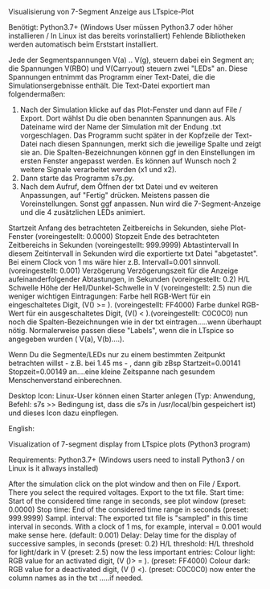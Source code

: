 Visualisierung von 7-Segment Anzeige aus LTspice-Plot

Benötigt: Python3.7+ (Windows User müssen Python3.7 oder höher installieren / In Linux ist das bereits vorinstalliert)
Fehlende Bibliotheken werden automatisch beim Erststart installiert.

Jede der Segmentspannungen V(a) .. V(g), steuern dabei ein Segment an; die Spannungen V(RBO) und V(Carryout) steuern zwei "LEDs" an. Diese Spannungen entnimmt das Programm einer Text-Datei, die die Simulationsergebnisse enthält. Die Text-Datei exportiert man folgendermaßen:
1.   Nach der Simulation klicke auf das Plot-Fenster und dann auf File / Export. Dort wählst Du die oben benannten Spannungen aus. Als Dateiname wird der Name der Simulation mit der Endung .txt vorgeschlagen. Das Programm sucht später in der Kopfzeile der Text-Datei nach diesen Spannungen, merkt sich die jeweilige Spalte und zeigt sie an. Die Spalten-Bezeichnungen können ggf in den Einstellungen im ersten Fenster angepasst werden. Es können auf Wunsch noch 2 weitere Signale verarbeitet werden (x1 und x2).
2.  Dann starte das Programm s7s.py.
3.  Nach dem Aufruf, dem Öffnen der txt Datei und ev weiteren Anpassungen, auf "Fertig" drücken. Meistens passen die Voreinstellungen. Sonst ggf anpassen. Nun wird die 7-Segment-Anzeige und die 4 zusätzlichen LEDs animiert.

Startzeit Anfang des betrachteten Zeitbereichs in Sekunden, siehe Plot-Fenster (voreingestellt: 0.0000)
Stopzeit Ende des betrachteten Zeitbereichs in Sekunden (voreingestellt: 999.9999)
Abtastintervall In diesem Zeitintervall in Sekunden wird die exportierte txt Datei "abgetastet". Bei einem Clock von 1 ms wäre hier z.B. Intervall=0.001 sinnvoll. (voreingestellt: 0.001)
Verzögerung Verzögerungszeit für die Anzeige aufeinanderfolgender Abtastungen, in Sekunden (voreingestellt: 0.2)
H/L Schwelle Höhe der Hell/Dunkel-Schwelle in V (voreingestellt: 2.5)
nun die weniger wichtigen Eintragungen:
Farbe hell RGB-Wert für ein eingeschaltetes Digit, (V(<Segment>) >= <Schwelle>). (voreingestellt: FF4000)
Farbe dunkel RGB-Wert für ein ausgeschaltetes Digit, (V(<Segment>) < <Schwelle>).(voreingestellt: C0C0C0)
nun noch die Spalten-Bezeichnungen wie in der txt eintragen.....wenn überhaupt nötig. Normalerweise passen diese "Labels", wenn die in LTspice so angegeben wurden ( V(a), V(b)....).

Wenn Du die Segmente/LEDs nur zu einem bestimmten Zeitpunkt betrachten willst - z.B. bei 1.45 ms - , dann gib zBsp Startzeit=0.00141 Stopzeit=0.00149 an....eine kleine Zeitspanne nach gesundem Menschenverstand einberechnen.

Desktop Icon: Linux-User können einen Starter anlegen (Typ: Anwendung, Befehl: s7s >> Bedingung ist, dass die s7s in /usr/local/bin gespeichert ist) und dieses Icon dazu einpflegen.  
  

  
English:  

Visualization of 7-segment display from LTspice plots (Python3 program)

Requirements: Python3.7+ (Windows users need to install Python3 / on Linux is it allways installed)

After the simulation click on the plot window and then on File / Export.
There you select the required voltages.
Export to the txt file.
Start time: Start of the considered time range in seconds, see plot window (preset: 0.0000)
Stop time: End of the considered time range in seconds (preset: 999.9999)
Sampl. interval: The exported txt file is "sampled" in this time interval in seconds. With a clock of 1 ms, for example, interval = 0.001 would make sense here. (default: 0.001)
Delay: Delay time for the display of successive samples, in seconds (preset: 0.2)
H/L threshold: H/L threshold for light/dark in V (preset: 2.5)
now the less important entries:
Colour light: RGB value for an activated digit, (V (<Segment>)> = <Threshold>). (preset: FF4000)
Colour dark: RGB value for a deactivated digit, (V (<Segment>) <<Threshold>). (preset: C0C0C0)
now enter the column names as in the txt .....if needed.
